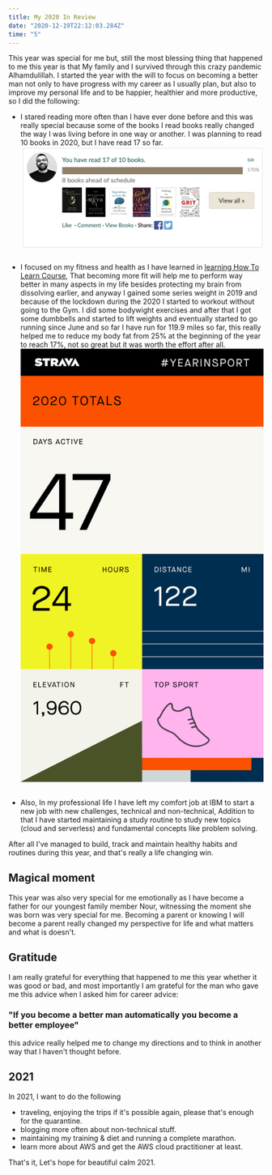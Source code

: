 ```yaml
---
title: My 2020 In Review
date: "2020-12-19T22:12:03.284Z"
time: "5"
---
```


This year was special for me but, still the most blessing thing that happened to me this year is that My family and I survived through this crazy pandemic Alhamdulillah.
I started the year with the will to focus on becoming a better man not only to have progress with my career as I usually plan, but also to improve my personal life and to be happier, healthier and more productive, so I did the following:
- I stared reading more often than I have ever done before and this was really special because some of the books I read books really changed the way I was living before in one way or another.
  I was planning to read 10 books in 2020, but I have read 17 so far.
  ![Mustafa's reading challenge](reading-challenge.png)
###

- I focused on my fitness and health as I have learned in [learning How To Learn Course](https://www.coursera.org/learn/learning-how-to-learn), That becoming more fit will help me to perform way better in many aspects in my life besides protecting my brain from dissolving earlier, and anyway I gained some series weight in 2019 
and because of the lockdown during the 2020 I started to workout without going to the Gym. 
  I did some bodywight exercises and after that I got some dumbbells and started to lift weights and eventually started to go running since June and so far I have run for 119.9 miles so far, this really helped me to reduce my body fat from 25% at the beginning of the year to reach 17%, not so great but it was worth the effort after all.
  ![Mustafa's reading challenge](running-challenge.jpeg)
  
##
- Also, In my professional life I have left my comfort job at IBM to start a new job with new challenges, technical and non-technical,
Addition to that I have started maintaining a study routine to study new topics (cloud and serverless) and fundamental concepts like problem solving.

After all I've managed to build, track and maintain healthy habits and routines during this year, and that's really a life changing win.

## Magical moment
This year was also very special for me emotionally as I have become a father for our youngest family member Nour, witnessing the moment she was born was very special for me.
Becoming a parent or knowing I will become a parent really changed my perspective for life and what matters and what is doesn't.

## Gratitude
I am really grateful for everything that happened to me this year whether it was good or bad,
and most importantly I am grateful for the man who gave me this advice when I asked him for career advice:
### "If you become a better man automatically you become a better employee"
this advice really helped me to change my directions and to think in another way that I haven't thought before.

## 2021

In 2021, I want to do the following

- traveling, enjoying the trips if it's possible again, please that's enough for the quarantine.
- blogging more often about non-technical stuff.
- maintaining my training & diet and running a complete marathon.
- learn more about AWS and get the AWS cloud practitioner at least.

That's it, Let's hope for beautiful calm 2021.
